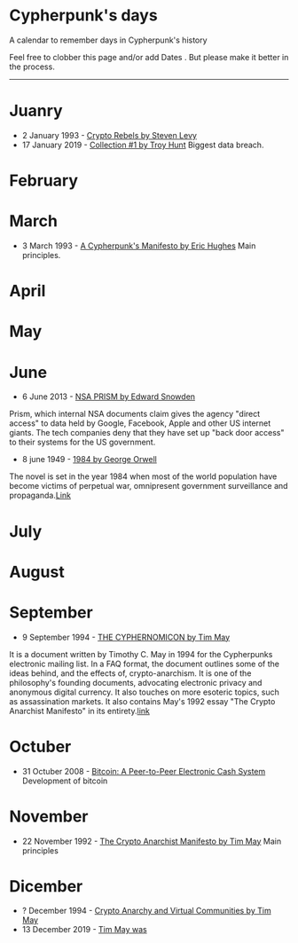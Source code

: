 # Cypherpunk's days
A calendar to remember days in Cypherpunk's  history

Feel free to clobber this page and/or add Dates . But please make it better in the process.

***

# Juanry
* 2 January 1993 - [Crypto Rebels by Steven Levy ](https://www.wired.com/1993/02/crypto-rebels/)
* 17 January 2019 - [Collection #1 by Troy Hunt](https://www.troyhunt.com/the-773-million-record-collection-1-data-reach/) Biggest 
data breach.

# February

# March
* 3 March 1993 - [A Cypherpunk's Manifesto by  Eric Hughes](https://www.activism.net/cypherpunk/manifesto.html) Main principles.

# April

# May

# June
* 6 June 2013 - [NSA PRISM by Edward Snowden](https://www.theguardian.com/world/2013/jun/23/edward-snowden-nsa-files-timeline)

Prism, which internal NSA documents claim gives the agency "direct access" to data held by Google, Facebook, Apple and other US 
internet giants. The tech companies deny that they have set up "back door access" to their systems for the US government.

* 8 june 1949 - [1984 by George Orwell](http://gutenberg.net.au/ebooks01/0100021.txt)

The novel is set in the year 1984 when most of the world population have become victims of perpetual war, omnipresent government 
surveillance and propaganda.[Link]((https://en.wikipedia.org/wiki/Nineteen_Eighty-Four))


# July

# August

# September
* 9 September 1994 - [THE CYPHERNOMICON by Tim May](https://nakamotoinstitute.org/static/docs/cyphernomicon.txt) 

It is a document written by Timothy  C. May in 1994 for the Cypherpunks electronic mailing list. In a FAQ format, the document 
outlines some of the ideas behind, and the  effects of, crypto-anarchism. It is one of the philosophy's founding documents, advocating 
electronic privacy and anonymous digital currency. It also touches on more esoteric topics, such as assassination markets. It also 
contains May's 1992 essay "The Crypto Anarchist Manifesto" in its entirety.[link](https://en.wikipedia.org/wiki/Cyphernomicon)

# Octuber
* 31 Octuber 2008 - [Bitcoin: A Peer-to-Peer Electronic Cash System](https://nakamotoinstitute.org/bitcoin/) Development of bitcoin


# November
* 22 November 1992 - [The Crypto Anarchist Manifesto by Tim May](https://www.activism.net/cypherpunk/crypto-anarchy.html) Main principles

# Dicember
* ? December 1994 - [Crypto Anarchy and Virtual Communities by Tim May](https://nakamotoinstitute.org/virtual-communities/)
* 13 December 2019 - [Tim May was](https://www.nytimes.com/2018/12/21/obituaries/timothy-c-may-dead.html)
